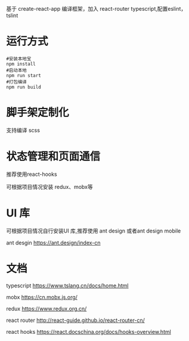基于 create-react-app 编译框架，加入 react-router typescript,配置eslint，tslint

# 运行方式
```
#安装本地宝
npm install
#启动本地
npm run start
#打包编译
npm run build
```

# 脚手架定制化
支持编译 scss

# 状态管理和页面通信
推荐使用react-hooks 

可根据项目情况安装 redux、mobx等

# UI 库
可根据项目情况自行安装UI 库,推荐使用 ant design 或者ant design mobile

ant desgin https://ant.design/index-cn

# 文档
typescript https://www.tslang.cn/docs/home.html

mobx https://cn.mobx.js.org/

redux https://www.redux.org.cn/

react router http://react-guide.github.io/react-router-cn/

react hooks https://react.docschina.org/docs/hooks-overview.html